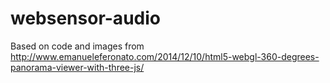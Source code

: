 # websensor-audio

Based on code and images from http://www.emanueleferonato.com/2014/12/10/html5-webgl-360-degrees-panorama-viewer-with-three-js/
